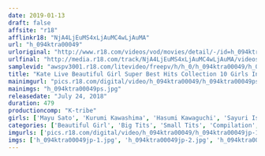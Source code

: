 ```yaml
---
date: 2019-01-13
draft: false
affsite: "r18"
afflinkr18: "NjA4LjEuMS4xLjAuMC4wLjAuMA"
url: "h_094ktra00049"
urloriginal: "http://www.r18.com/videos/vod/movies/detail/-/id=h_094ktra00049"
urlfinal: "http://media.r18.com/track/NjA4LjEuMS4xLjAuMC4wLjAuMA/videos/vod/movies/detail/-/id=h_094ktra00049"
samplevid: "awspv3001.r18.com/litevideo/freepv/h/h_0/h_094ktra00049/h_094ktra00049_dmb_w.mp4"
title: "Kate Live Beautiful Girl Super Best Hits Collection 10 Girls In Continuous Fucking Sex/8 Hours"
mainimgurl: "pics.r18.com/digital/video/h_094ktra00049/h_094ktra00049ps.jpg"
mainimgs: "h_094ktra00049ps.jpg"
releasedate: "July 24, 2018"
duration: 479
productioncomp: "K-tribe"
girls: ['Mayu Sato', 'Kurumi Kawashima', 'Hasumi Kawaguchi', 'Sayuri Isshiki', 'Yoshika Futaba', 'Ai Sena', 'Rion Izumi', 'Mei Shiina', 'Ameri Mao']
categories: ['Beautiful Girl', 'Big Tits', 'Small Tits', 'Compilation', 'Over 4 Hours', 'Hi-Def']
imgurls: ['pics.r18.com/digital/video/h_094ktra00049/h_094ktra00049jp-1.jpg', 'pics.r18.com/digital/video/h_094ktra00049/h_094ktra00049jp-2.jpg', 'pics.r18.com/digital/video/h_094ktra00049/h_094ktra00049jp-3.jpg', 'pics.r18.com/digital/video/h_094ktra00049/h_094ktra00049jp-4.jpg', 'pics.r18.com/digital/video/h_094ktra00049/h_094ktra00049jp-5.jpg', 'pics.r18.com/digital/video/h_094ktra00049/h_094ktra00049jp-6.jpg', 'pics.r18.com/digital/video/h_094ktra00049/h_094ktra00049jp-7.jpg', 'pics.r18.com/digital/video/h_094ktra00049/h_094ktra00049jp-8.jpg', 'pics.r18.com/digital/video/h_094ktra00049/h_094ktra00049jp-9.jpg', 'pics.r18.com/digital/video/h_094ktra00049/h_094ktra00049jp-10.jpg', 'pics.r18.com/digital/video/h_094ktra00049/h_094ktra00049jp-11.jpg', 'pics.r18.com/digital/video/h_094ktra00049/h_094ktra00049jp-12.jpg', 'pics.r18.com/digital/video/h_094ktra00049/h_094ktra00049jp-13.jpg', 'pics.r18.com/digital/video/h_094ktra00049/h_094ktra00049jp-14.jpg', 'pics.r18.com/digital/video/h_094ktra00049/h_094ktra00049jp-15.jpg', 'pics.r18.com/digital/video/h_094ktra00049/h_094ktra00049jp-16.jpg', 'pics.r18.com/digital/video/h_094ktra00049/h_094ktra00049jp-17.jpg', 'pics.r18.com/digital/video/h_094ktra00049/h_094ktra00049jp-18.jpg', 'pics.r18.com/digital/video/h_094ktra00049/h_094ktra00049jp-19.jpg', 'pics.r18.com/digital/video/h_094ktra00049/h_094ktra00049jp-20.jpg']
imgs: ['h_094ktra00049jp-1.jpg', 'h_094ktra00049jp-2.jpg', 'h_094ktra00049jp-3.jpg', 'h_094ktra00049jp-4.jpg', 'h_094ktra00049jp-5.jpg', 'h_094ktra00049jp-6.jpg', 'h_094ktra00049jp-7.jpg', 'h_094ktra00049jp-8.jpg', 'h_094ktra00049jp-9.jpg', 'h_094ktra00049jp-10.jpg', 'h_094ktra00049jp-11.jpg', 'h_094ktra00049jp-12.jpg', 'h_094ktra00049jp-13.jpg', 'h_094ktra00049jp-14.jpg', 'h_094ktra00049jp-15.jpg', 'h_094ktra00049jp-16.jpg', 'h_094ktra00049jp-17.jpg', 'h_094ktra00049jp-18.jpg', 'h_094ktra00049jp-19.jpg', 'h_094ktra00049jp-20.jpg']
---
```

